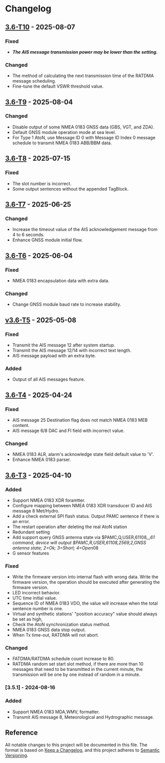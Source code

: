 # Changelog

## [3.6-T10](https://github.com/leslieyang-amec/N323/releases/tag/v3.6-T10) - 2025-08-07

### Fixed
- ***The AIS message transmission power may be lower than the setting.***

### Changed

- The method of calculating the next transmission time of the RATDMA message scheduling.
- Fine-tune the default VSWR threshold value.

## [3.6-T9](https://github.com/leslieyang-amec/N323/releases/tag/v3.6-T9) - 2025-08-04

### Changed

- Disable output of some NMEA 0183 GNSS data (GBS, VGT, and ZDA).
- Default GNSS module operation mode at sea level.
- For Type 1 AtoN, use Message ID 0 with Message ID Index 0 message schedule to transmit NMEA 0183 ABB/BBM data.

## [3.6-T8](https://github.com/leslieyang-amec/N323/releases/tag/v3.6-T8) - 2025-07-15

### Fixed

- The slot number is incorrect.
- Some output sentences without the appended TagBlock.

## [3.6-T7](https://github.com/leslieyang-amec/N323/releases/tag/v3.6-T7) - 2025-06-25

### Changed

- Increase the timeout value of the AIS acknowledgement message from 4 to 6 seconds.
- Enhance GNSS module initial flow.

## [3.6-T6](https://github.com/leslieyang-amec/N323/releases/tag/v3.6-T6) - 2025-06-04

### Fixed

- NMEA 0183 encapsulation data with extra data.

### Changed

- Change GNSS module baud rate to increase stability.

## [v3.6-T5](https://github.com/leslieyang-amec/N323/releases/tag/v3.6-T5) - 2025-05-08

### Fixed

- Transmit the AIS message 12 after system startup.
- Transmit the AIS message 12/14 with incorrect text length.
- AIS message payload with an extra byte.

### Added

- Output of all AIS messages feature.

## [3.6-T4](https://github.com/leslieyang-amec/N323/releases/tag/v3.6-T4) - 2025-04-24

### Fixed

- AIS message 25 Destination flag does not match NMEA 0183 MEB content.
- AIS message 6/8 DAC and FI field with incorrect value.

### Changed

- NMEA 0183 ALR, alarm's acknowledge state field default value to 'V'.
- Enhance NMEA 0183 parser.

## [3.6-T3](https://github.com/leslieyang-amec/N323/releases/tag/v3.6-T3) - 2025-04-10

### Added

- Support NMEA 0183 XDR foramtter.
- Configure mapping between NMEA 0183 XDR transducer ID and AIS message 8 Met/Hydro.
- Add a check external SPI flash status. Output PAMC sentence if there is an error.
- The restart operation after deleting the real AtoN station
- Redundant setting
- Add support query GNSS antenna state via $PAMC,Q,USER,61108,,,*61 command,
device will output $PAMC,R,USER,61108,2569,2,GNSS antenna state; 2=Ok; 3=Short; 4=Open*08
- G sensor features

### Fixed

- Write the firmware version into internal flash with wrong data.
  Write the firmware version, the operation should be executed after generating the firmware version.
- LED incorrect behavior.
- UTC time initial value.
- Sequence ID of NMEA 0183 VDO, the value will increase when the total sentence number is one.
- Virtual and synthetic stations' "position accuracy" value should always be set as high,
- Check the AtoN synchronization status method.
- NMEA 0183 GNSS data stop output.
- When Tx time-out, RATDMA will not abort.

### Changed

- FATDMA/RATDMA schedule count increase to 80.
- RATDMA random set start slot method, if there are more than 10 messages that need to be transmitted in the current minute,
  the transmission will be one by one instead of random in a minute. 

### [3.5.1] - 2024-08-16

### Added

- Support NMEA 0183 MDA,WMV, formatter.
- Transmit AIS message 8, Meteorological and Hydrographic message.

## Reference

All notable changes to this project will be documented in this file.
The format is based on [Keep a Changelog](https://keepachangelog.com/en/1.1.0/),
and this project adheres to [Semantic Versioning](https://semver.org/spec/v2.0.0.html).
